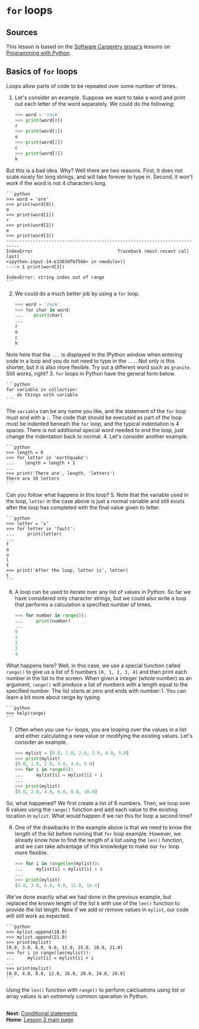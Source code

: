 # `for` loops
## Sources
This lesson is based on the [Software Carpentry group's](http://software-carpentry.org/) lessons on [Programming with Python](http://swcarpentry.github.io/python-novice-inflammation/).

## Basics of `for` loops
Loops allow parts of code to be repeated over some number of times.

1. Let's consider an example. Suppose we want to take a word and print out each letter of the word separately. We could do the following:

    ```python
    >>> word = 'rock'
    >>> print(word[0])
    r
    >>> print(word[1])
    o
    >>> print(word[2])
    c
    >>> print(word[3])
    k
    ```
But this is a bad idea. Why? Well there are two reasons. First, it does not scale nicely for long strings, and will take forever to type in. Second, it won't work if the word is not 4 characters long.

    ```python
    >>> word = 'ore'
    >>> print(word[0])
    o
    >>> print(word[1])
    r
    >>> print(word[2])
    e
    >>> print(word[3])
    ---------------------------------------------------------------------------
    IndexError                                Traceback (most recent call last)
    <ipython-input-14-e3303df6f566> in <module>()
    ----> 1 print(word[3])

    IndexError: string index out of range
    ```

2. We could do a much better job by using a `for` loop.

    ```python
    >>> word = 'rock'
    >>> for char in word:
    ...    print(char)
    ...
    r
    o
    c
    k
    ```
Note here that the `...` is displayed in the IPython window when entering code in a loop and you do not need to type in the `...`. Not only is this shorter, but it is also more flexible. Try out a different word such as `granite`. Still works, right?
3. `for` loops in Python have the general form below.

    ```python
    for variable in collection:
        do things with variable
    ```
The `variable` can be any name you like, and the statement of the `for` loop must end with a `:`. The code that should be executed as part of the loop must be indented beneath the `for` loop, and the typical indentation is 4 spaces. There is not additional special word needed to end the loop, just change the indentation back to normal.
4. Let's consider another example.

    ```python
    >>> length = 0
    >>> for letter in 'earthquake':
    ...    length = length + 1
    ...
    >>> print('There are', length, 'letters')
    There are 10 letters
    ```
Can you follow what happens in this loop?
5. Note that the variable used in the loop, `letter` in the case above is just a normal variable and still exists after the loop has completed with the final value given to letter.

    ```python
    >>> letter = 'x'
    >>> for letter in 'fault':
    ...     print(letter)
    ...
    f
    a
    u
    l
    t
    >>> print('After the loop, letter is', letter)
    t
    ```
6. A loop can be used to iterate over any list of values in Python. So far we have considered only character strings, but we could also write a loop that performs a calculation a specified number of times.

    ```python
    >>> for number in range(5):
    ...     print(number)
    ...
    0
    1
    2
    3
    4
    ```
What happens here? Well, in this case, we use a special function called `range()` to give us a list of 5 numbers `[0, 1, 2, 3, 4]` and then print each number in the list to the screen. When given a integer (whole number) as an argument, `range()` will produce a list of numbers with a length equal to the specified number. The list starts at zero and ends with number-1. You can learn a bit more about range by typing

    ```python
    >>> help(range)
    ```
7. Often when you use `for` loops, you are looping over the values in a list and either calculating a new value or modifying the existing values. Let's consider an example.

    ```python
    >>> mylist = [0.0, 1.0, 2.0, 3.0, 4.0, 5.0]
    >>> print(mylist)
    [0.0, 1.0, 2.0, 3.0, 4.0, 5.0]
    >>> for i in range(6):
    ...     mylist[i] = mylist[i] + i
    ...
    >>> print(mylist)
    [0.0, 2.0, 4.0, 6.0, 8.0, 10.0]
    ```
So, what happened?
We first create a list of 6 numbers.
Then, we loop over 6 values using the `range()` function and add each value to the existing location in `mylist`.
What would happen if we ran this for loop a second time?

8. One of the drawbacks in the example above is that we need to know the length of the list before running that `for` loop example.
However, we already know how to find the length of a list using the `len()` function, and we can take advantage of this knowledge to make our `for` loop more flexible.

    ```python
    >>> for i in range(len(mylist)):
    ...     mylist[i] = mylist[i] + i
    ...
    >>> print(mylist)
    [0.0, 3.0, 6.0, 9.0, 12.0, 15.0]
    ```
We've done exactly what we had done in the previous example, but replaced the known length of the list `6` with use of the `len()` function to provide the list length.
Now if we add or remove values in `mylist`, our code will still work as expected.

    ```python
    >>> mylist.append(18.0)
    >>> mylist.append(21.0)
    >>> print(mylist)
    [0.0, 3.0, 6.0, 9.0, 12.0, 15.0, 18.0, 21.0]
    >>> for i in range(len(mylist)):
    ...     mylist[i] = mylist[i] + i
    ...
    >>> print(mylist)
    [0.0, 4.0, 8.0, 12.0, 16.0, 20.0, 24.0, 28.0]
    ```
Using the `len()` function with `range()` to perform calcluations using list or array values is an *extremely* common operation in Python.
    
## 
**Next**: [Conditional statements](conditional-statements.md)<br/>
**Home**: [Lesson 3 main page](https://github.com/Python-for-geo-people/Lesson-3-Loops-Conditional-Statements)<br/>
